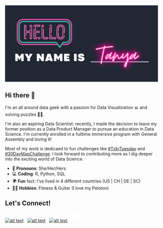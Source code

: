 
![](Tanya.png)

Hi there 👋 
---

I'm an all around data geek with a passion for Data Visualization :bar_chart: and solving puzzles :female_detective:.

I'm also an aspiring Data Scientist: recently, I made the decision to leave my former position as a Data Product Manager to pursue an education in Data Science. I'm currently enrolled in a fulltime immersive program with General Assembly and loving it!

Most of my work is dedicaed to fun challenges like [#TidyTuesday](TidyTuesday) and [#30DayMapChallenge](30DayMapChallenge). I look forward to contributing more as I dig deeper into the exciting world of Data Science. 

- :rainbow: **Pronouns**: She/Her/Hers 
- :computer: **Coding**: R, Python, SQL
- :earth_africa: **Fun** fact: I've lived in 4 different countries (US | CH | DE | SC)
- :biking_woman: **Hobbies**: Fitness & Guitar (I love my Peloton)

Let's Connect!
---
 [![alt text][1.1]][1]  &nbsp; [![alt text][2.1]][2] &nbsp; [![alt text][3.1]][3]&nbsp; [![alt text][4.1]][3]




<!-- social icons-->

[1.1]: https://www.iconsdb.com/icons/download/white/twitter-4-32.png
[2.1]: https://www.iconsdb.com/icons/download/white/linkedin-4-32.png
[3.1]: https://www.iconsdb.com/icons/download/white/github-9-32.png
[4.1]: images/medium-white-icon.png


<!-- links to social-->
[1]: https://twitter.com/tanya_shapiro
[2]: https://www.linkedin.com/in/shapirotanya/
[3]: https://github.com/tanyashapiro
[4]: https://medium.com/@tanyashapiro_72192/scraping-excel-data-with-python-41725308d9b0#1e67-86e0cc6b85e5
